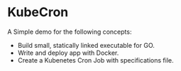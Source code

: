 # KubeCron
A Simple demo for the following concepts:
- Build small, statically linked executable for GO.
- Write and deploy app with Docker.
- Create a Kubenetes Cron Job with specifications file.
